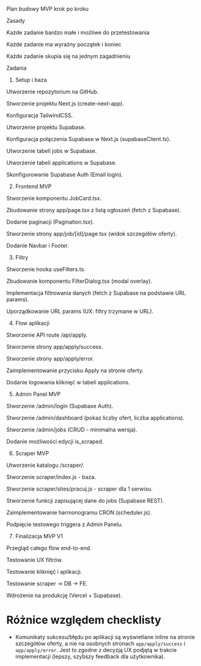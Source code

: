 Plan budowy MVP krok po kroku

Zasady

Każde zadanie bardzo małe i możliwe do przetestowania

Każde zadanie ma wyraźny początek i koniec

Każde zadanie skupia się na jednym zagadnieniu

Zadania

1. Setup i baza

Utworzenie repozytorium na GitHub.

Stworzenie projektu Next.js (create-next-app).

Konfiguracja TailwindCSS.

Utworzenie projektu Supabase.

Konfiguracja połączenia Supabase w Next.js (supabaseClient.ts).

Utworzenie tabeli jobs w Supabase.

Utworzenie tabeli applications w Supabase.

Skonfigurowanie Supabase Auth (Email login).

2. Frontend MVP

Stworzenie komponentu JobCard.tsx.

Zbudowanie strony app/page.tsx z listą ogłoszeń (fetch z Supabase).

Dodanie paginacji (Pagination.tsx).

Stworzenie strony app/job/[id]/page.tsx (widok szczegółów oferty).

Dodanie Navbar i Footer.

3. Filtry

Stworzenie hooka useFilters.ts.

Zbudowanie komponentu FilterDialog.tsx (modal overlay).

Implementacja filtrowania danych (fetch z Supabase na podstawie URL params).

Uporządkowanie URL params (UX: filtry trzymane w URL).

4. Flow aplikacji

Stworzenie API route /api/apply.

Stworzenie strony app/apply/success.

Stworzenie strony app/apply/error.

Zaimplementowanie przycisku Apply na stronie oferty.

Dodanie logowania kliknięć w tabeli applications.

5. Admin Panel MVP

Stworzenie /admin/login (Supabase Auth).

Stworzenie /admin/dashboard (pokaz liczby ofert, liczba applications).

Stworzenie /admin/jobs (CRUD - minimalna wersja).

Dodanie możliwości edycji is_scraped.

6. Scraper MVP

Utworzenie katalogu /scraper/.

Stworzenie scraper/index.js - baza.

Stworzenie scraper/sites/pracuj.js - scraper dla 1 serwisu.

Stworzenie funkcji zapisującej dane do jobs (Supabase REST).

Zaimplementowanie harmonogramu CRON (scheduler.js).

Podpięcie testowego triggera z Admin Panelu.

7. Finalizacja MVP V1

Przegląd całego flow end-to-end.

Testowanie UX filtrów.

Testowanie kliknięć i aplikacji.

Testowanie scraper → DB → FE.

Wdrożenie na produkcję (Vercel + Supabase).

# Różnice względem checklisty

- Komunikaty sukcesu/błędu po aplikacji są wyświetlane inline na stronie szczegółów oferty, a nie na osobnych stronach `app/apply/success` i `app/apply/error`. Jest to zgodne z decyzją UX podjętą w trakcie implementacji (lepszy, szybszy feedback dla użytkownika).